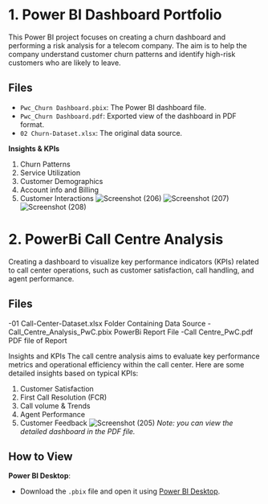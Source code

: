 # 1. Power BI Dashboard Portfolio

This Power BI project focuses on creating a churn dashboard and performing a risk analysis for a telecom company. The aim is to help the company understand customer churn patterns and identify high-risk customers who are likely to leave.

## Files

- `Pwc_Churn Dashboard.pbix`: The Power BI dashboard file.
- `Pwc_Churn Dashboard.pdf`: Exported view of the dashboard in PDF format.
- `02 Churn-Dataset.xlsx`: The original data source.
  
**Insights & KPIs**
  1. Churn Patterns
  2. Service Utilization
  3. Customer Demographics
  4. Account info and Billing
  5. Customer Interactions
![Screenshot (206)](https://github.com/user-attachments/assets/5973dcd3-e64e-49a4-b11f-22687b36676c)
![Screenshot (207)](https://github.com/user-attachments/assets/c1dc585e-fb68-4ba1-b8ed-df35fd2a6f9f)
![Screenshot (208)](https://github.com/user-attachments/assets/06062590-21cb-46e9-a6cc-e896cb38e1d6)

# 2. PowerBi Call Centre Analysis
Creating a dashboard to visualize key performance indicators (KPIs) related to call center operations, such as customer satisfaction, call handling, and agent performance.
## Files
-01 Call-Center-Dataset.xlsx Folder Containing Data Source
-Call_Centre_Analysis_PwC.pbix PowerBi Report File
-Call Centre_PwC.pdf PDF file of Report

Insights and KPIs
The call centre analysis aims to evaluate key performance metrics and operational efficiency within the call center. Here are some detailed insights based on typical KPIs:

1. Customer Satisfaction
2. First Call Resolution (FCR)
3. Call volume & Trends
4. Agent Performance
5. Customer Feedback
![Screenshot (205)](https://github.com/user-attachments/assets/b0ad4bf8-b5d9-4701-b250-805f9f5fcae7)
*Note: you can view the detailed dashboard in the PDF file.*

## How to View

**Power BI Desktop**:
   - Download the `.pbix` file and open it using [Power BI Desktop](https://powerbi.microsoft.com/desktop/).
